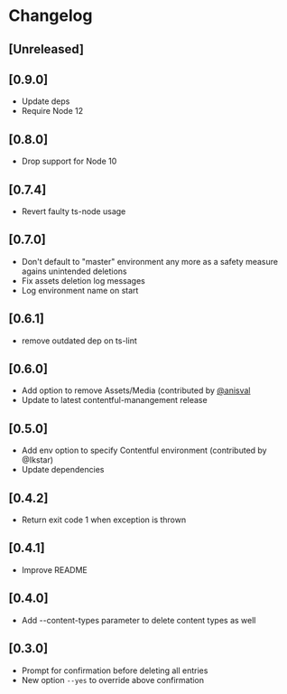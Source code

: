 # Changelog

## [Unreleased]

## [0.9.0]

- Update deps
- Require Node 12

## [0.8.0]

- Drop support for Node 10

## [0.7.4]

- Revert faulty ts-node usage

## [0.7.0]

- Don't default to "master" environment any more as a safety measure agains unintended deletions
- Fix assets deletion log messages
- Log environment name on start

## [0.6.1]

- remove outdated dep on ts-lint

## [0.6.0]

- Add option to remove Assets/Media (contributed by [@anisval](https://github.com/anisval)
- Update to latest contentful-manangement release

## [0.5.0]

- Add env option to specify Contentful environment (contributed by @Ikstar)
- Update dependencies

## [0.4.2]

- Return exit code 1 when exception is thrown

## [0.4.1]

- Improve README

## [0.4.0]

- Add --content-types parameter to delete content types as well

## [0.3.0]

- Prompt for confirmation before deleting all entries
- New option `--yes` to override above confirmation
